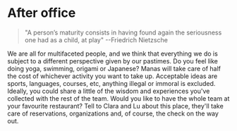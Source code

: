 # After office

> "A person’s maturity consists in having found again the seriousness one had as a child, at play" --Friedrich Nietzsche

We are all for multifaceted people, and we think that everything we do is subject to a different perspective given by our pastimes. Do you feel like doing yoga, swimming, origami or Japanese? Manas will take care of half the cost of whichever activity you want to take up. Acceptable ideas are sports, languages, courses, etc, anything illegal or immoral is excluded. Ideally, you could share a little of the wisdom and experiences you've collected with the rest of the team. Would you like to have the whole team at your favourite restaurant? Tell to Clara and Lu about this place, they'll take care of reservations, organizations and, of course, the check on the way out.

